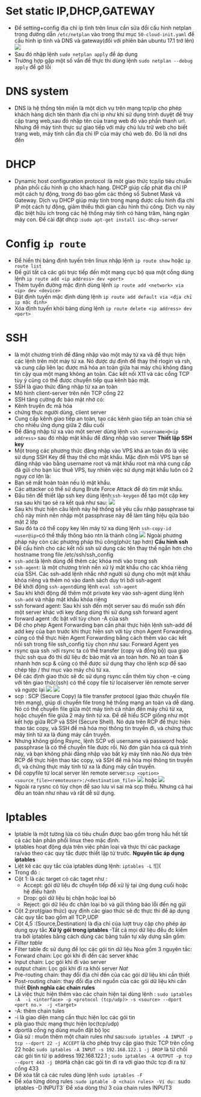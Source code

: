 # Set static IP,DHCP,GATEWAY
- Để setting+config địa chỉ ip tĩnh trên linux cần sửa đổi cấu hình netplan trong đường dẫn `/etc/netplan` vào trong thư mục `50-cloud-init.yaml` để cấu hình ip tĩnh và DNS và gateway(đối với phiên bản ubuntu 17.1 trở lên)![](https://github.com/bizflycloud/internship-0719/blob/master/daitq1998/image/ip%20st.png)
- Sau đó nhập lệnh `sudo netplan apply` để áp dụng 
- Trường hợp gặp một số vấn đề thực thi dùng lệnh `sudo netplan --debug apply` để gỡ lỗi
# DNS system
- DNS là hệ thống tên miền là một dịch vụ trên mạng tcp/ip cho phép khách hàng dịch tên thành địa chỉ ip như khi sử dụng trình duyệt để truy cập trang web,sau đó nhập tên của trang web đó vào phần thanh url. Nhưng để máy tính thực sự giao tiếp với máy chủ lưu trữ web cho biết trang web, máy tính cần địa chỉ IP của máy chủ web đó. Đó là nơi dns đến
# DHCP
- Dynamic host configuration protocol :là môt giao thức tcp/ip tiêu chuẩn phân phối cấu hình ip cho khách hàng. DHCP giúp cấp phát địa chỉ IP một cách tự động, trong đó bao gồm các thông số Subnet Mask và Gateway. Dịch vụ DHCP giúp máy tính trong mạng được cấu hình địa chỉ IP một cách tự động, giảm thiểu thời gian cấu hình thủ công. Dịch vụ này đặc biệt hữu ích trong các hệ thống máy tính có hàng trăm, hàng ngàn máy con.
Để cài đặt dhcp :`sudo apt-get install isc-dhcp-server`
# Config `ip route`
- Để hiển thị bảng định tuyến trên linux nhập lệnh `ip route show` hoặc `ip route list`
- Để gửi tất cả các gói trực tiếp đến một mạng cục bộ qua một cổng dùng lệnh `ip route add <ip address> dev <port>`
- Thêm tuyến đường mặc định dùng lệnh `ip route add <network> via <ip> dev <device>`
- Đặt định tuyến mặc định dùng lệnh `ip route add default via <địa chỉ ip mặc định>`
- Xóa định tuyến khỏi bảng dùng lệnh `ip route delete <ip address> dev <port>`
# SSH
-  là một chương trình để đăng nhập vào một máy từ xa và để thực hiện các lệnh trên một máy từ xa. Nó được dự định để thay thế rlogin và rsh, và cung cấp liên lạc được mã hóa an toàn giữa hai máy chủ không đáng tin cậy qua một mạng không an toàn. Các kết nối X11 và các cổng TCP tùy ý cũng có thể được chuyển tiếp qua kênh bảo mật.
- SSH là giao thức đăng nhập từ xa an toàn
- Mô hình client-server trên nền TCP cổng 22
- SSH tăng cường đc bảo mật nhờ có:
 - Kênh truyền đc mã hóa 
 - chứng thực người dùng, client server 
- Cung cấp kênh giao tiếp an toàn, tạo các kênh giao tiếp an toàn chia sẻ cho nhiều ứng dụng giữa 2 đầu cuối
- Để đăng nhập từ xa vào một server dùng lệnh `ssh <username>@<ip address>` sau đó nhập mật khẩu để đăng nhập vào server
**Thiết lập SSH key**
- Một trong các phương thức đăng nhập vào VPS khá an toàn đó là việc sử dụng SSH Key để thay thế cho mật khẩu. Mặc định mỗi VPS bạn sẽ đăng nhập vào bằng username root và mật khẩu root mà nhà cung cấp đã gửi cho bạn lúc thuê VPS, tuy nhiên việc sử dụng mật khẩu luôn có 2 nguy cơ lớn là:
 - Bạn sẽ mất hoàn toàn nếu lộ mật khẩu.
 - Các attacker có thể sử dụng Brute Force Attack để dò tìm mật khẩu.
- Đầu tiên để thiết lập ssh key dùng lệnh:`ssh-keygen` để tạo một cặp key rsa sau khi tạo sẽ ra kết quả như sau:
![](https://github.com/bizflycloud/internship-0719/blob/master/daitq1998/image/k.png)
- Sau khi thực hiện câu lệnh này hệ thống sẽ yêu cầu nhập passphrase tại chỗ này mình nên nhập một passphrase này để làm tăng hiệu qửa bảo mật 2 lớp
- Sau đó ta có thể copy key lên máy từ xa dùng lệnh `ssh-copy-id <user@ip>`có thể thấy thông báo ntn là thành công
![](https://github.com/bizflycloud/internship-0719/blob/master/daitq1998/image/cpsshid.png)
Ngoài phương pháp này còn các phương pháp thủ công(phức tạp hơn)
**Cấu hình ssh**
- Để cấu hình cho các kết nối ssh sử dụng các tên thay thế ngắn hơn cho hostname trong file /etc/ssh/ssh_config
- `ssh-add`:là lệnh dùng để thêm các khóa mới vào trong ssh
- `ssh-agent`: là một chương trình nền xử lý mật khẩu cho các khóa riêng của SSH. Các ssh-add lệnh nhắc nhở người sử dụng cho một mật khẩu khóa riêng và thêm nó vào danh sách duy trì bởi ssh-agent
- Để khởi động `ssh-agent`dùng lệnh `eval ssh-agent`
- Sau khi khởi động để thêm một private key vào ssh-agent dùng lệnh `ssh-add` và nhập mật khẩu khóa riêng
- ssh forward agent: Sau khi ssh đến một server sau đó muốn ssh đến một server khác với key đang dùng thì sử dụng ssh forward agent
- forward agent :đc bật với tùy chon -A của ssh
- Để cho phép Agent Forwarding bạn cần phải thực hiện lệnh ssh-add để add key của bạn trước khi thực hiện ssh với tùy chọn Agent Forwarding.
- cũng có thể thực hiện Agent Forwarding bằng cách thêm vào các kết nối ssh trong file ssh_config tùy chọn như sau:
Forward Agent yes 
- rsync qua ssh :với rsync ta có thể transfer (copy và đồng bộ) qua giao thức ssh qua đó thì dữ liệu đc bảo mật và an toàn hơn. Nó an toàn & nhanh hơn scp & cũng có thể được sử dụng thay cho lệnh scp để sao chép tệp / thư mục vào máy chủ từ xa.
- Để các định giao thức sẽ đc sử dụng rsync cần thêm tùy chọn -e cùng với tên giao thức(ssh) có thể copy file từ localserver lên remote server và ngược lại
![](https://github.com/bizflycloud/internship-0719/blob/master/daitq1998/image/rs.png)
![](https://github.com/bizflycloud/internship-0719/blob/master/daitq1998/image/rsync.png)
- scp : SCP (Secure Copy) là file transfer protocol (giao thức chuyển file trên mạng), giúp di chuyển file trong hệ thống mạng an toàn và dễ dàng. Nó có thể chuyển file giữa một máy tính cá nhân đến máy chủ từ xa, hoặc chuyển file giữa 2 máy tính từ xa. Để dễ hiểu SCP giống như một kết hợp giữa RCP và SSH (Secure Shell). Nó dựa trên RCP để thực hiện thao tác copy, và SSH để mã hóa mọi thông tin truyền đi, và chứng thực máy tính từ xa là đúng máy cần truyền.
- Nhưng không giống Rsync, lệnh SCP với username và password hoặc passphrase là có thể chuyển file được rồi. Nó đơn giản hóa cả quá trình này, và bạn không phải đăng nhập vào bất kỳ máy tính nào.Nó dựa trên RCP để thực hiện thao tác copy, và SSH để mã hóa mọi thông tin truyền đi, và chứng thực máy tính từ xa là đúng máy cần truyền.
- Để copyfile từ local server lên remote server:`scp <option> <source_file><remoteuser>:/<destination_file>`
![](https://github.com/bizflycloud/internship-0719/blob/master/daitq1998/image/scpssh.png)
hoặc ![](https://github.com/bizflycloud/internship-0719/blob/master/daitq1998/image/scp.png)
- Ngoài ra rysnc có tùy chọn để sao lưu vi sai mà scp thiếu. Nhưng cả hai đều an toàn như nhau và rất dễ sử dụng.
# Iptables
- Iptable là một tường lửa có tiêu chuẩn được bao gồm trong hầu hết tất cả các bản phân phối linux theo mặc định.   
- Iptables hoạt động dựa trên việc phân loại và thực thi các package ra/vào theo các quy tắc được thiết lập từ trước.
**Nguyên tắc áp dụng iptables**
- Liệt kê các quy tắc của iptables dùng lệnh: `iptables -L` ![](
- Trong đó :
 - Cột 1: là các target có các taget như :
   - Accept: gói dữ liệu đc chuyển tiếp để xử lý tại ứng dụng cuối hoặc hệ điều hành
   - Drop: gói dữ liệu bị chặn hoặc loại bỏ
   - Reject: gói dữ liệu đc chặn loại bỏ và gửi thông báo lỗi đến ng gửi
 - Cột 2:prot(giao thức) quy định các giao thức sẽ đc thực thi để áp dụng các quy tắc bao gồm all TCP,UDP
 - Cột 4,5 :(Source,Destination) là địa chỉ của lượt truy cập cho phép áp dụng quy tắc
 **Xử lý gói trong iptables**
 -Tất cả mọi dữ liệu đều đc kiểm tra bởi iptables bằng cách dùng các bảng tuần tự xây dựng sẵn gồm:
- *Fillter table*
 - Filter table đc sử dụng để lọc các gói tin dữ liệu Noa gồm 3 nguyên tắc:
  - Forward chain: Lọc gói khi đi đến các server khác
  - Input chain: Lọc gói khi đi vào server
  - output chain: Lọc gói khi đi ra khỏi server
  *Nat*
  - Pre-routing chain: thay đổi địa chỉ đến của các gói dữ liệu khi cần thiết
  - Post-routing chain: thay đổi địa chỉ nguồn của các gói dữ liệu khi cần thiết
  **Định nghĩa các chain rules**
  - Là việc thực hiện thêm vào các chain hiện tại dùng lệnh : `sudo iptables -A  -i <interface> -p <protocol (tcp/udp)> -s <source> --dport <port no.>  -j <target>`
   - -A: thêm chain tules
   - -i<interface> là giao diện mang cần thực hiện lọc các gói tin
   - p<protocol>là giao thức mạng thực hiện lọc(tcp/udp)
   - dport<port>là cổng ng dùng muốn đặt bộ lọc
 - Giả sử : muốn thêm một chain rules như sau:`sudo iptables -A INPUT -p tcp --dport 22 -j ACCEPT` là cho phép truy cập giao thức TCP trên cổng 22
 hoặc `sudo iptables -A INPUT -s 192.168.122.1 -j DROP` là từ chối các gói tin từ ip address 192.168.122.1 ; `sudo iptables -A OUTPUT -p tcp --dport 443 -j DROP`là chặn các gói tin đi ra với giao thức tcp đi ra từ cổng 433
 - Để xóa tất cả các rules dùng lệnh `sudo iptables -F`
 - Để xóa từng dòng rules :`sudo iptable -D <chain rules>
 -Ví dụ: `sudo iptables -D INPUT3` Để xóa dòng thứ 3 của chain rules INPUT3
